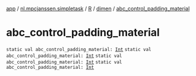 [app](../../../index.md) / [nl.mpcjanssen.simpletask](../../index.md) / [R](../index.md) / [dimen](index.md) / [abc_control_padding_material](.)

# abc_control_padding_material

`static val abc_control_padding_material: `[`Int`](https://kotlinlang.org/api/latest/jvm/stdlib/kotlin/-int/index.html)
`static val abc_control_padding_material: `[`Int`](https://kotlinlang.org/api/latest/jvm/stdlib/kotlin/-int/index.html)
`static val abc_control_padding_material: `[`Int`](https://kotlinlang.org/api/latest/jvm/stdlib/kotlin/-int/index.html)
`static val abc_control_padding_material: `[`Int`](https://kotlinlang.org/api/latest/jvm/stdlib/kotlin/-int/index.html)